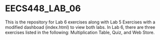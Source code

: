 # EECS448_LAB_06
This is the repository for Lab 6 exercises along with Lab 5 Exercises with a modified dashboad (index.html) to view both labs. In Lab 6, there are three exercises listed in the following: Multiplication Table, Quiz, and Web Store.
